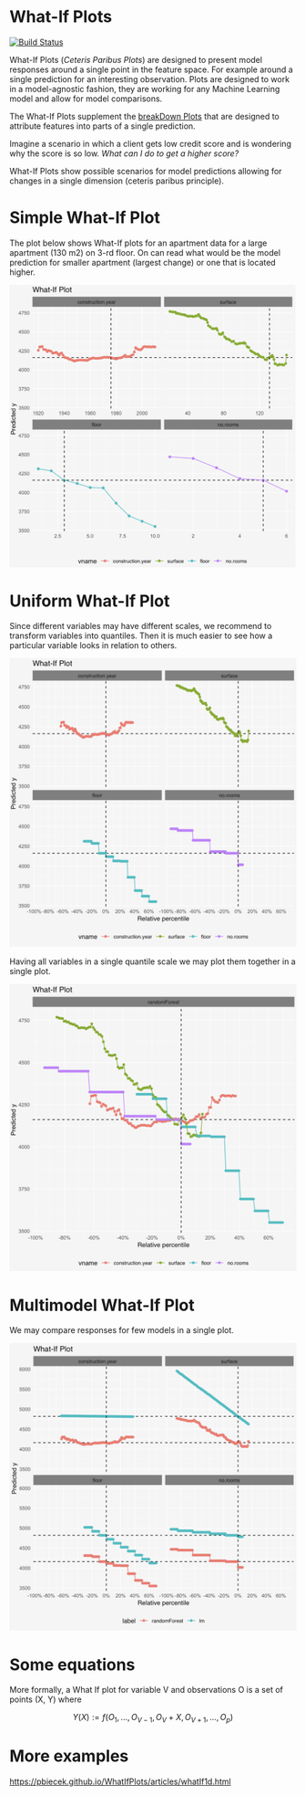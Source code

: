 # What-If Plots

[![Build Status](https://api.travis-ci.org/pbiecek/WhatIfPlots.png)](https://travis-ci.org/pbiecek/WhatIfPlots)

What-If Plots (*Ceteris Paribus Plots*) are designed to present model responses around a single point in the feature space. For example around a single prediction for an interesting observation. Plots are designed to work in a model-agnostic fashion, they are working for any Machine Learning model and allow for model comparisons.

The What-If Plots supplement the [breakDown Plots]( https://github.com/pbiecek/breakDown) that are designed to attribute features into parts of a single prediction.

Imagine a scenario in which a client gets low credit score and is wondering why the score is so low. *What can I do to get a higher score?*

What-If Plots show possible scenarios for model predictions allowing for changes in a single dimension (ceteris paribus principle).

# Simple What-If Plot

The plot below shows What-If plots for an apartment data for a large apartment (130 m2) on 3-rd floor. On can read what would be the model prediction for smaller apartment (largest change) or one that is located higher.

<center><img width="600" src="misc/use_case_1.png"></center>

# Uniform What-If Plot

Since different variables may have different scales, we recommend to transform variables into quantiles. Then it is much easier to see how a particular variable looks in relation to others.

<center><img width="600" src="misc/use_case_2.png"></center>

Having all variables in a single quantile scale we may plot them together in a single plot.

<center><img width="600" src="misc/use_case_3.png"></center>

# Multimodel What-If Plot

We may compare responses for few models in a single plot.

<center><img width="600" src="misc/use_case_4.png"></center>

# Some equations

More formally, a What If plot for variable V and observations O is a set of points (X, Y) where

$$Y(X) := f(O_1, ..., O_{V-1}, O_{V} + X, O_{V+1}, ..., O_{p})$$


# More examples

https://pbiecek.github.io/WhatIfPlots/articles/whatIf1d.html

